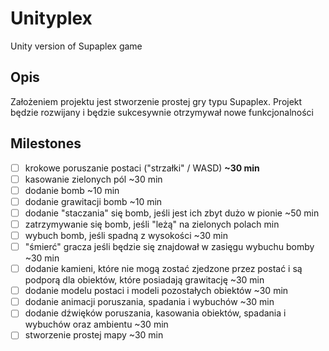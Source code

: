 # Unityplex
Unity version of Supaplex game  
## Opis
Założeniem projektu jest stworzenie prostej gry typu Supaplex. Projekt będzie rozwijany i będzie sukcesywnie otrzymywał nowe funkcjonalności
## Milestones
- [ ] krokowe poruszanie postaci ("strzałki" / WASD) **~30 min**
- [ ] kasowanie zielonych pól ~30 min
- [ ] dodanie bomb ~10 min 
- [ ] dodanie grawitacji bomb ~10 min
- [ ] dodanie "staczania" się bomb, jeśli jest ich zbyt dużo w pionie ~50 min
- [ ] zatrzymywanie się bomb, jeśli "leżą" na zielonych polach  min
- [ ] wybuch bomb, jeśli spadną z wysokości ~30 min
- [ ] "śmierć" gracza jeśli będzie się znajdował w zasięgu wybuchu bomby ~30 min
- [ ] dodanie kamieni, które nie mogą zostać zjedzone przez postać i są podporą dla obiektów, które posiadają grawitację ~30 min
- [ ] dodanie modelu postaci i modeli pozostałych obiektów  ~30 min
- [ ] dodanie animacji poruszania, spadania i wybuchów ~30 min
- [ ] dodanie dźwięków poruszania, kasowania obiektów, spadania i wybuchów oraz ambientu ~30 min
- [ ] stworzenie prostej mapy ~30 min
